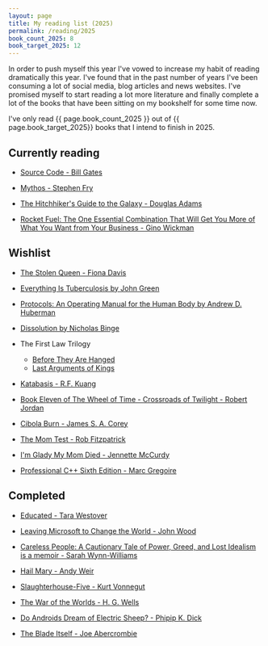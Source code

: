 ```yaml
---
layout: page
title: My reading list (2025)
permalink: /reading/2025
book_count_2025: 8
book_target_2025: 12
---
```


In order to push myself this year I've vowed to increase my habit of reading dramatically this year.  I've found that in the past number of years I've been consuming a lot of social media, blog articles and news websites.  I've promised myself to start reading a lot more literature and finally complete a lot of the books that have been sitting on my bookshelf for some time now.

I've only read {{ page.book_count_2025 }} out of {{ page.book_target_2025}} books that I intend to finish in 2025.

## Currently reading

- [Source Code - Bill Gates](https://en.wikipedia.org/wiki/Source_Code_(memoir))

- [Mythos - Stephen Fry](https://en.wikipedia.org/wiki/Mythos_(book))

- [The Hitchhiker's Guide to the Galaxy - Douglas Adams](https://en.wikipedia.org/wiki/The_Hitchhiker%27s_Guide_to_the_Galaxy)

- [Rocket Fuel: The One Essential Combination That Will Get You More of What You Want from Your Business - Gino Wickman](https://www.amazon.com/Rocket-Fuel-Essential-Combination-Business/dp/1942952317)


## Wishlist

- [The Stolen Queen - Fiona Davis]()

- [Everything Is Tuberculosis by John Green]()

- [Protocols: An Operating Manual for the Human Body by Andrew D. Huberman]()

- [Dissolution by Nicholas Binge]()

- The First Law Trilogy
  - [Before They Are Hanged]()
  - [Last Arguments of Kings]()

- [Katabasis - R.F. Kuang]()

- [Book Eleven of The Wheel of Time - Crossroads of Twilight  - Robert Jordan]()

- [Cibola Burn - James S. A. Corey]()

- [The Mom Test - Rob Fitzpatrick]()

- [I'm Glady My Mom Died - Jennette McCurdy]()

- [Professional C++ Sixth Edition - Marc Gregoire]()

## Completed

- [Educated - Tara Westover](https://en.wikipedia.org/wiki/Educated_(memoir))

- [Leaving Microsoft to Change the World - John Wood](https://www.goodreads.com/book/show/95429.Leaving_Microsoft_to_Change_the_World)

- [Careless People: A Cautionary Tale of Power, Greed, and Lost Idealism is a memoir - Sarah Wynn-Williams](https://en.wikipedia.org/wiki/Careless_People)

- [Hail Mary - Andy Weir](https://en.wikipedia.org/wiki/Project_Hail_Mary)

- [Slaughterhouse-Five - Kurt Vonnegut](https://www.goodreads.com/book/show/4981.Slaughterhouse_Five)

- [The War of the Worlds - H. G. Wells](https://en.wikipedia.org/wiki/The_War_of_the_Worlds)

- [Do Androids Dream of Electric Sheep? - Phipip K. Dick](https://en.wikipedia.org/wiki/Do_Androids_Dream_of_Electric_Sheep)

- [The Blade Itself - Joe Abercrombie](https://www.goodreads.com/book/show/944073.The_Blade_Itself)
